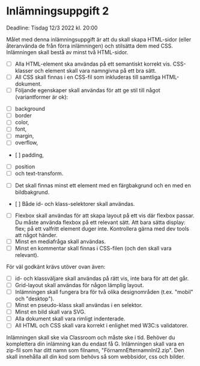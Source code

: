 # Inlämningsuppgift 2

Deadline: Tisdag 12/3 2022 kl. 20:00

Målet med denna inlämningsuppgift är att du skall skapa HTML-sidor (eller återanvända de från förra
inlämningen) och stilsätta dem med CSS. Inlämningen skall bestå av minst två HTML-sidor.

- [ ] Alla HTML-element ska användas på ett semantiskt korrekt vis. CSS-klasser och element skall vara namngivna
på ett bra sätt.
- [ ] All CSS skall finnas i en CSS-fil som inkluderas till samtliga HTML-dokument.
- [ ] Följande egenskaper skall användas för att ge stil till något (variantformer är ok):
* [ ] background
* [ ] border
* [ ] color,
* [ ] font,
* [ ] margin,
* [ ] overflow,
* [ ] padding,
* [ ] position
* [ ] och text-transform.
- [ ] Det skall finnas minst ett element med en färgbakgrund och en med en bildbakgrund.
- [ ] Både id- och klass-selektorer skall användas.
- [ ] Flexbox skall användas för att skapa layout på ett vis där flexbox passar. Du måste använda flexbox på ett
relevant sätt. Att bara sätta display: flex; på ett valfritt element duger inte. Kontrollera gärna med dev
tools att något händer.
- [ ] Minst en mediafråga skall användas.
- [ ] Minst en kommentar skall finnas i CSS-filen (och den skall vara relevant).

För väl godkänt krävs utöver ovan även:
- [ ] id- och klassväljare skall användas på rätt vis, inte bara för att det går.
- [ ] Grid-layout skall användas för någon lämplig layout.
- [ ] Inlämningen skall fungera bra för två olika designområden (t.ex. "mobil" och "desktop").
- [ ] Minst en pseudo-klass skall användas i en selektor.
- [ ] Minst en bild skall vara SVG.
- [ ] Alla dokument skall vara rimligt indenterade.
- [ ] All HTML och CSS skall vara korrekt i enlighet med W3C:s validatorer.

Inlämningen skall ske via Classroom och måste ske i tid. Behöver du komplettera din inlämning kan du endast få G.
Inlämningen skall vara en zip-fil som har ditt namn som filnamn, "FörnamnEfternamnInl2.zip". Den skall
innehålla all din kod som behövs så som webbsidor, css och bilder.
